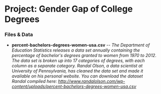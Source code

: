 # Project: Gender Gap of College Degrees

### Files & Data


- **percent-bachelors-degrees-women-usa.csv** -- *The Department of Education Statistics releases a data set annually containing the percentage of bachelor's degrees granted to women from 1970 to 2012. The data set is broken up into 17 categories of degrees, with each column as a separate category.  Randal Olson, a data scientist at University of Pennsylvania, has cleaned the data set and made it available on his personal website. You can download the dataset Randal compiled here: http://www.randalolson.com/wp-content/uploads/percent-bachelors-degrees-women-usa.csv*